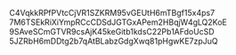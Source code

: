 C4VqkkRPfPVtcCjVR1SZKRM95vGEUtH6mTBgf15x4ps7
7M6TSEkRiXiYmpRCcCDSdJGTGxAPem2HBqjW4gLQ2KoE
9SAveSCmGTVR9csAjK45keGitb1kdsC22Pb1AFdoUcSD
5JZRbH6mDDtg2b7qAtBLabzGdgXwq81pHgwKE7zpJuQ
